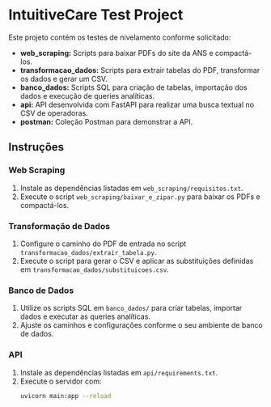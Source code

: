 # IntuitiveCare Test Project

Este projeto contém os testes de nivelamento conforme solicitado:

- **web_scraping:** Scripts para baixar PDFs do site da ANS e compactá-los.
- **transformacao_dados:** Scripts para extrair tabelas do PDF, transformar os dados e gerar um CSV.
- **banco_dados:** Scripts SQL para criação de tabelas, importação dos dados e execução de queries analíticas.
- **api:** API desenvolvida com FastAPI para realizar uma busca textual no CSV de operadoras.
- **postman:** Coleção Postman para demonstrar a API.

## Instruções

### Web Scraping
1. Instale as dependências listadas em `web_scraping/requisitos.txt`.
2. Execute o script `web_scraping/baixar_e_zipar.py` para baixar os PDFs e compactá-los.

### Transformação de Dados
1. Configure o caminho do PDF de entrada no script `transformacao_dados/extrair_tabela.py`.
2. Execute o script para gerar o CSV e aplicar as substituições definidas em `transformacao_dados/substituicoes.csv`.

### Banco de Dados
1. Utilize os scripts SQL em `banco_dados/` para criar tabelas, importar dados e executar as queries analíticas.
2. Ajuste os caminhos e configurações conforme o seu ambiente de banco de dados.

### API
1. Instale as dependências listadas em `api/requirements.txt`.
2. Execute o servidor com:
   ```bash
   uvicorn main:app --reload
